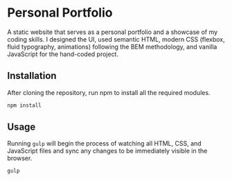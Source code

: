 # Personal Portfolio

A static website that serves as a personal portfolio and a showcase of my coding skills. I designed the UI, used semantic HTML, modern CSS (flexbox, fluid typography, animations) following the BEM methodology, and vanilla JavaScript for the hand-coded project.

## Installation

After cloning the repository, run npm to install all the required modules.

```bash
npm install
```

## Usage

Running `gulp` will begin the process of watching all HTML, CSS, and JavaScript files and sync any changes to be immediately visible in the browser.

```bash
gulp
```
